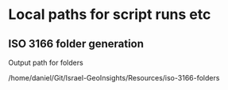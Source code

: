 # Local paths for script runs etc

## ISO 3166 folder generation

Output path for folders

/home/daniel/Git/Israel-GeoInsights/Resources/iso-3166-folders